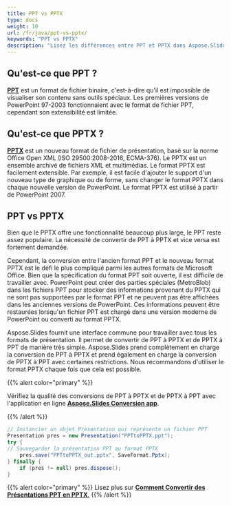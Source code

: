 ```yaml
---
title: PPT vs PPTX
type: docs
weight: 10
url: /fr/java/ppt-vs-pptx/
keywords: "PPT vs PPTX"
description: "Lisez les différences entre PPT et PPTX dans Aspose.Slides."
---
```


## **Qu'est-ce que PPT ?**
[**PPT**](https://docs.fileformat.com/presentation/ppt/) est un format de fichier binaire, c'est-à-dire qu'il est impossible de visualiser son contenu sans outils spéciaux. Les premières versions de PowerPoint 97-2003 fonctionnaient avec le format de fichier PPT, cependant son extensibilité est limitée.
## **Qu'est-ce que PPTX ?**
[**PPTX**](https://docs.fileformat.com/presentation/pptx/) est un nouveau format de fichier de présentation, basé sur la norme Office Open XML (ISO 29500:2008-2016, ECMA-376). Le PPTX est un ensemble archivé de fichiers XML et multimédias. Le format PPTX est facilement extensible. Par exemple, il est facile d'ajouter le support d'un nouveau type de graphique ou de forme, sans changer le format PPTX dans chaque nouvelle version de PowerPoint. Le format PPTX est utilisé à partir de PowerPoint 2007.
## **PPT vs PPTX**
Bien que le PPTX offre une fonctionnalité beaucoup plus large, le PPT reste assez populaire. La nécessité de convertir de PPT à PPTX et vice versa est fortement demandée.

Cependant, la conversion entre l'ancien format PPT et le nouveau format PPTX est le défi le plus compliqué parmi les autres formats de Microsoft Office. Bien que la spécification du format PPT soit ouverte, il est difficile de travailler avec. PowerPoint peut créer des parties spéciales (MetroBlob) dans les fichiers PPT pour stocker des informations provenant du PPTX qui ne sont pas supportées par le format PPT et ne peuvent pas être affichées dans les anciennes versions de PowerPoint. Ces informations peuvent être restaurées lorsqu'un fichier PPT est chargé dans une version moderne de PowerPoint ou converti au format PPTX.

Aspose.Slides fournit une interface commune pour travailler avec tous les formats de présentation. Il permet de convertir de PPT à PPTX et de PPTX à PPT de manière très simple. Aspose.Slides prend complètement en charge la conversion de PPT à PPTX et prend également en charge la conversion de PPTX à PPT avec certaines restrictions. Nous recommandons d'utiliser le format PPTX chaque fois que cela est possible.

{{% alert color="primary" %}} 

Vérifiez la qualité des conversions de PPT à PPTX et de PPTX à PPT avec l'application en ligne [**Aspose.Slides Conversion app**](https://products.aspose.app/slides/conversion/).

{{% /alert %}} 

```java
// Instancier un objet Presentation qui représente un fichier PPT
Presentation pres = new Presentation("PPTtoPPTX.ppt");
try {
// Sauvegarder la présentation PPT au format PPTX
    pres.save("PPTtoPPTX_out.pptx", SaveFormat.Pptx);
} finally {
    if (pres != null) pres.dispose();
}
```

{{% alert color="primary" %}} 
Lisez plus sur [**Comment Convertir des Présentations PPT en PPTX**.](/slides/fr/java/convert-ppt-to-pptx/)
{{% /alert %}} 
